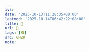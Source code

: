 ```yaml
---
ivs:
date: '2025-10-13T11:28:35+08:00'
lastmod: '2025-10-14T06:42:22+08:00'
title: 󰝯
url: 󰝯
tags: [䌖]
src: GHZR
note:
---
```

